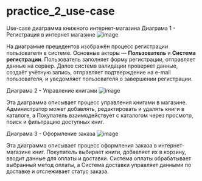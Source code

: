 # practice_2_use-case
Use-case диаграмма книжного интернет-магазина
Диаграма 1 - Регистрация в интернет магазине
![image](https://github.com/user-attachments/assets/75176077-b542-48ef-8a80-2188338999f9)


На диаграмме прецедентов изображён процесс регистрации пользователя в системе. Основные акторы — **Пользователь** и **Система регистрации**. Пользователь заполняет форму регистрации, отправляет данные на сервер. Далее система валидации проверяет данные, создаёт учётную запись, отправляет подтверждение на e-mail пользователя, и уведомляет пользователя о завершении регистрации.

Диаграма 2 - Управление книгами
![image](https://github.com/user-attachments/assets/8691e103-e31e-4a01-80d6-7972791d4068)

Эта диаграмма описывает процесс управления книгами в магазине. Администратор может добавлять, редактировать и удалять книги в каталоге, а Покупатель взаимодействует с каталогом через просмотр, поиск и фильтрацию доступных книг.

Диаграма 3 - Оформление заказа
![image](https://github.com/user-attachments/assets/a338cbe1-c1c1-4c52-bb39-3eb11be3ff67)

Эта диаграмма описывает процесс оформления заказа в интернет-магазине книг. Покупатель выбирает книги, добавляет их в корзину, вводит данные для оплаты и доставки. Система оплаты обрабатывает выбранный метод оплаты, а Система доставки управляет данными по доставке и отслеживает статус заказа.

